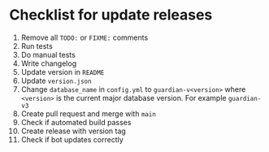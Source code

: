 # Checklist for update releases

1. Remove all `TODO:` or `FIXME:` comments
2. Run tests
3. Do manual tests
4. Write changelog
5. Update version in `README`
6. Update `version.json`
7. Change `database_name` in `config.yml` to `guardian-v<version>` where `<version>` is the current major database version. For example `guardian-v3`
8. Create pull request and merge with `main`
9. Check if automated build passes
10. Create release with version tag
11. Check if bot updates correctly
